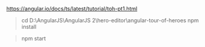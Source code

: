 




https://angular.io/docs/ts/latest/tutorial/toh-pt1.html

> cd D:\AngularJS\AngularJS 2\hero-editor\angular-tour-of-heroes
> npm install

> npm start